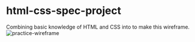 # html-css-spec-project
Combining basic knowledge of HTML and CSS into to make this wireframe.
![practice-wireframe](https://user-images.githubusercontent.com/103608282/169637796-439c5b72-dff8-400d-a5dd-c4e89f0b0ee2.png)
